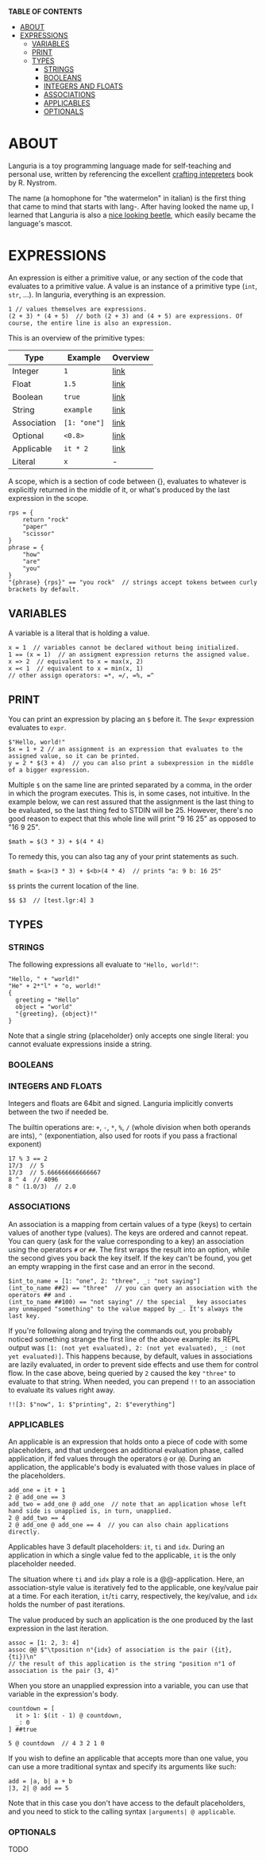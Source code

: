 __TABLE OF CONTENTS__
<!-- TOC -->
* [ABOUT](#about)
* [EXPRESSIONS](#expressions)
  * [VARIABLES](#variables)
  * [PRINT](#print)
  * [TYPES](#types)
    * [STRINGS](#strings)
    * [BOOLEANS](#booleans)
    * [INTEGERS AND FLOATS](#integers-and-floats)
    * [ASSOCIATIONS](#associations)
    * [APPLICABLES](#applicables)
    * [OPTIONALS](#optionals)
<!-- TOC -->

# ABOUT

Languria is a toy programming language made for self-teaching and personal use, written by referencing the excellent [crafting intepreters](https://craftinginterpreters.com/) book by R. Nystrom.

The name (a homophone for "the watermelon" in italian) is the first thing that came to mind that starts with lang-. After having looked the name up, I learned that Languria is also a [nice looking beetle](https://en.wikipedia.org/wiki/Languria), which easily became the language's mascot.

# EXPRESSIONS

An expression is either a primitive value, or any section of the code that evaluates to a primitive value.
A value is an instance of a primitive type (`int`, `str`, ...). In languria, everything is an expression.
```
1 // values themselves are expressions.
(2 + 3) * (4 + 5)  // both (2 + 3) and (4 + 5) are expressions. Of course, the entire line is also an expression.
```
This is an overview of the primitive types:

| Type        | Example      | Overview                     |
|-------------|--------------|------------------------------|
| Integer     | `1`          | [link](#INTEGERS-AND-FLOATS) |
| Float       | `1.5`        | [link](#INTEGERS-AND-FLOATS) |
| Boolean     | `true`       | [link](#BOOLEANS)            |
| String      | `example`    | [link](#STRINGS)             |
| Association | `[1: "one"]` | [link](#ASSOCIATIONS)        |
| Optional    | `<0.8>`      | [link](#OPTIONALS)           |
| Applicable  | `it * 2`     | [link](#APPLICABLES)         |
| Literal     | `x`          | -                            |

A scope, which is a section of code between {}, evaluates to whatever is explicitly returned in the middle of it, or what's produced by the last expression in the scope.
```
rps = {
    return "rock"
    "paper"
    "scissor"
}
phrase = {
    "how"
    "are"
    "you"
}  
"{phrase} {rps}" == "you rock"  // strings accept tokens between curly brackets by default.
```
## VARIABLES

A variable is a literal that is holding a value.
```
x = 1  // variables cannot be declared without being initialized.
1 == (x = 1)  // an assigment expression returns the assigned value.
x => 2  // equivalent to x = max(x, 2)
x =< 1  // equivalent to x = min(x, 1)
// other assign operators: =*, =/, =%, =^
```
## PRINT

You can print an expression by placing an `$` before it. The `$expr` expression evaluates to `expr`.
```
$"Hello, world!"
$x = 1 + 2 // an assignment is an expression that evaluates to the assigned value, so it can be printed.
y = 2 * $(3 + 4)  // you can also print a subexpression in the middle of a bigger expression.
```
Multiple `$` on the same line are printed separated by a comma, in the order in which the program executes. This is, in some cases, not intuitive.
In the example below, we can rest assured that the assignment is the last thing to be evaluated, so the last thing fed to STDIN will be 25. However, there's no good reason to expect that this whole line will print "9 16 25" as opposed to "16 9 25".
```
$math = $(3 * 3) + $(4 * 4)
```
To remedy this, you can also tag any of your print statements as such.
```
$math = $<a>(3 * 3) + $<b>(4 * 4)  // prints "a: 9 b: 16 25"
```
`$$` prints the current location of the line.
```
$$ $3  // [test.lgr:4] 3
```

## TYPES
### STRINGS

The following expressions all evaluate to `"Hello, world!"`:
```
"Hello, " + "world!"
"He" + 2*"l" + "o, world!"
{
  greeting = "Hello"
  object = "world"
  "{greeting}, {object}!"
}
```

Note that a single string {placeholder} only accepts one single literal: you cannot evaluate expressions inside a string.

### BOOLEANS

### INTEGERS AND FLOATS

Integers and floats are 64bit and signed. Languria implicitly converts between the two if needed be.

The builtin operations are: `+`, `-`, `*`, `%`, `/` (whole division when both operands are ints), `^` (exponentiation, also used for roots if you pass a fractional exponent)
```
17 % 3 == 2
17/3  // 5
17/3  // 5.666666666666667
8 ^ 4  // 4096
8 ^ (1.0/3)  // 2.0
```
### ASSOCIATIONS

An association is a mapping from certain values of a type (keys) to certain values of another type (values). The keys are ordered and cannot repeat.
You can query (ask for the value corresponding to a key) an association using the operators `#` or `##`.
The first wraps the result into an option, while the second gives you back the key itself. If the key can't be found, you get an empty wrapping in the first case and an error in the second.
```
$int_to_name = [1: "one", 2: "three", _: "not saying"]
(int_to_name ##2) == "three"  // you can query an association with the operators ## and .
(int_to_name ##100) == "not saying" // the special _ key associates any unmapped "something" to the value mapped by _. It's always the last key.
```
If you're following along and trying the commands out, you probably noticed something strange the first line of the above example:
its REPL output was `[1: (not yet evaluated), 2: (not yet evaluated), _: (not yet evaluated)]`.
This happens because, by default, values in associations are lazily evaluated, in order to prevent side effects and use them for control flow.
In the case above, being queried by `2` caused the key `"three"` to evaluate to that string.
When needed, you can prepend `!!` to an association to evaluate its values right away.
```
!![3: $"now", 1: $"printing", 2: $"everything"]
```
### APPLICABLES

An applicable is an expression that holds onto a piece of code with some placeholders, and that undergoes an additional evaluation phase, called application, if fed values through the operators `@` or `@@`.
During an application, the applicable's body is evaluated with those values in place of the placeholders.
```
add_one = it + 1
2 @ add_one == 3
add_two = add_one @ add_one  // note that an application whose left hand side is unapplied is, in turn, unapplied.
2 @ add_two == 4
2 @ add_one @ add_one == 4  // you can also chain applications directly.
```
Applicables have 3 default placeholders: `it`, `ti` and `idx`. During an application in which a single value fed to the applicable, `it` is the only placeholder needed.

The situation where `ti` and `idx` play a role is a @@-application. Here, an association-style value is iteratively fed to the applicable, one key/value pair at a time.
For each iteration, `it`/`ti` carry, respectively, the key/value, and `idx` holds the number of past iterations.

The value produced by such an application is the one produced by the last expression in the last iteration.
```
assoc = [1: 2, 3: 4]
assoc @@ $"\tposition n°{idx} of association is the pair ({it}, {ti})\n"
// the result of this application is the string "position n°1 of association is the pair (3, 4)"
```
When you store an unapplied expression into a variable, you can use that variable in the expression's body.
```
countdown = [
  it > 1: $(it - 1) @ countdown,
  _: 0
] ##true

5 @ countdown  // 4 3 2 1 0
```
If you wish to define an applicable that accepts more than one value, you can use a more traditional syntax and specify its arguments like such:
```
add = |a, b| a + b
|3, 2| @ add == 5 
```
Note that in this case you don't have access to the default placeholders, and you need to stick to the calling syntax `|arguments| @ applicable`.

### OPTIONALS

TODO
